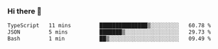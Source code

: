 ### Hi there 👋

<!--START_SECTION:waka-->

```txt
TypeScript   11 mins         ███████████████▒░░░░░░░░░   60.78 %
JSON         5 mins          ███████▒░░░░░░░░░░░░░░░░░   29.73 %
Bash         1 min           ██▒░░░░░░░░░░░░░░░░░░░░░░   09.49 %
```

<!--END_SECTION:waka-->
